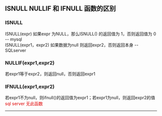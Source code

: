 ## ISNULL NULLIF 和 IFNULL 函数的区别
### ISNULL
ISNULL(expr) 如果expr 为NULL，那么ISNULL() 的返回值为 1，否则返回值为 0  -- mysql<br>
ISNULL(expr1，expr2)  如果数据为null 则返回expr2，否则返回本身 --SQLserver
### NULLIF(expr1,expr2)
若expr1等于expr2，则返回null，否则返回expr1
### IFNULL(expr1,expr2)
若expr1不为null，则ifnull()的返回值为expr1；若expr1为null，则返回expr2的值<br>
<font color="#error">sql server 无此函数</font> 

----